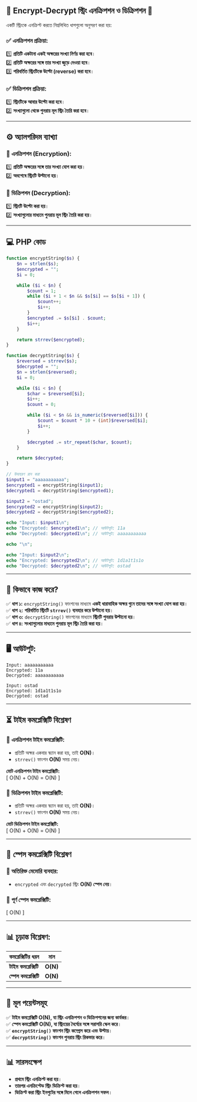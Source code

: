 ## **📌 Encrypt-Decrypt স্ট্রিং এনক্রিপশন ও ডিক্রিপশন 📌**  
একটি স্ট্রিংকে এনক্রিপ্ট করতে নিম্নলিখিত ধাপগুলো অনুসরণ করা হয়:  

### **✅ এনক্রিপশন প্রক্রিয়া:**  
1️⃣ **প্রতিটি একটানা একই অক্ষরের সংখ্যা নির্ণয় করা হবে**।  
2️⃣ **প্রতিটি অক্ষরের সঙ্গে তার সংখ্যা জুড়ে দেওয়া হবে**।  
3️⃣ **পরিবর্তিত স্ট্রিংটিকে উল্টো (reverse) করা হবে**।  

### **✅ ডিক্রিপশন প্রক্রিয়া:**  
1️⃣ **স্ট্রিংটিকে আবার উল্টো করা হবে**।  
2️⃣ **সংখ্যাগুলো থেকে পুনরায় মূল স্ট্রিং তৈরি করা হবে**।  

---

## **⚙️ অ্যালগরিদম ব্যাখ্যা**  
### **🔹 এনক্রিপশন (Encryption):**  
1️⃣ **প্রতিটি অক্ষরের সঙ্গে তার সংখ্যা যোগ করা হয়**।  
2️⃣ **অবশেষে স্ট্রিংটি উল্টানো হয়**।  

### **🔹 ডিক্রিপশন (Decryption):**  
1️⃣ **স্ট্রিংটি উল্টো করা হয়**।  
2️⃣ **সংখ্যাগুলোর মাধ্যমে পুনরায় মূল স্ট্রিং তৈরি করা হয়**।  

---

## **💻 PHP কোড**  
```php
function encryptString($s) {
    $n = strlen($s);
    $encrypted = "";
    $i = 0;

    while ($i < $n) {
        $count = 1;
        while ($i + 1 < $n && $s[$i] == $s[$i + 1]) {
            $count++;
            $i++;
        }
        $encrypted .= $s[$i] . $count;
        $i++;
    }

    return strrev($encrypted);
}

function decryptString($s) {
    $reversed = strrev($s);
    $decrypted = "";
    $n = strlen($reversed);
    $i = 0;

    while ($i < $n) {
        $char = $reversed[$i];
        $i++;
        $count = 0;

        while ($i < $n && is_numeric($reversed[$i])) {
            $count = $count * 10 + (int)$reversed[$i];
            $i++;
        }

        $decrypted .= str_repeat($char, $count);
    }

    return $decrypted;
}

// উদাহরণ রান করা
$input1 = "aaaaaaaaaaa";
$encrypted1 = encryptString($input1);
$decrypted1 = decryptString($encrypted1);

$input2 = "ostad";
$encrypted2 = encryptString($input2);
$decrypted2 = decryptString($encrypted2);

echo "Input: $input1\n";
echo "Encrypted: $encrypted1\n"; // আউটপুট: 11a
echo "Decrypted: $decrypted1\n"; // আউটপুট: aaaaaaaaaaa

echo "\n";

echo "Input: $input2\n";
echo "Encrypted: $encrypted2\n"; // আউটপুট: 1d1a1t1s1o
echo "Decrypted: $decrypted2\n"; // আউটপুট: ostad
```

---

## **🔎 কিভাবে কাজ করে?**  
✅ **ধাপ ১:** `encryptString()` ফাংশনের মাধ্যমে **একই ধারাবাহিক অক্ষর গুনে তাদের সঙ্গে সংখ্যা যোগ করা হয়**।  
✅ **ধাপ ২:** **পরিবর্তিত স্ট্রিংটি `strrev()` ব্যবহার করে উল্টানো হয়**।  
✅ **ধাপ ৩:** `decryptString()` ফাংশনের মাধ্যমে **স্ট্রিংটি পুনরায় উল্টানো হয়**।  
✅ **ধাপ ৪:** **সংখ্যাগুলোর মাধ্যমে পুনরায় মূল স্ট্রিং তৈরি করা হয়**।  

---

## **🖥️ আউটপুট:**  
```
Input: aaaaaaaaaaa
Encrypted: 11a
Decrypted: aaaaaaaaaaa

Input: ostad
Encrypted: 1d1a1t1s1o
Decrypted: ostad
```

---

## **⏳ টাইম কমপ্লেক্সিটি বিশ্লেষণ**  

### **🔹 এনক্রিপশন টাইম কমপ্লেক্সিটি:**  
- প্রতিটি অক্ষর একবার স্ক্যান করা হয়, তাই **O(N)**।  
- `strrev()` ফাংশন **O(N)** সময় নেয়।  

**মোট এনক্রিপশন টাইম কমপ্লেক্সিটি:**  
\[
O(N) + O(N) = O(N)
\]

### **🔹 ডিক্রিপশন টাইম কমপ্লেক্সিটি:**  
- প্রতিটি অক্ষর একবার স্ক্যান করা হয়, তাই **O(N)**।  
- `strrev()` ফাংশন **O(N)** সময় নেয়।  

**মোট ডিক্রিপশন টাইম কমপ্লেক্সিটি:**  
\[
O(N) + O(N) = O(N)
\]

---

## **💾 স্পেস কমপ্লেক্সিটি বিশ্লেষণ**  

### **🔹 অতিরিক্ত মেমোরি ব্যবহার:**  
- `encrypted` এবং `decrypted` স্ট্রিং **O(N) স্পেস নেয়**।  

### **🔹 পূর্ণ স্পেস কমপ্লেক্সিটি:**  
\[
O(N)
\]

---

## **📊 চূড়ান্ত বিশ্লেষণ:**  

| কমপ্লেক্সিটির ধরন | মান |
|---------------|-------|
| **টাইম কমপ্লেক্সিটি** | **O(N)** |
| **স্পেস কমপ্লেক্সিটি** | **O(N)** |

---

## **🔑 মূল পয়েন্টসমূহ**  
✅ **টাইম কমপ্লেক্সিটি O(N), যা স্ট্রিং এনক্রিপশন ও ডিক্রিপশনের জন্য কার্যকর**।  
✅ **স্পেস কমপ্লেক্সিটি O(N), যা স্ট্রিংয়ের দৈর্ঘ্যের সঙ্গে সরাসরি স্কেল করে**।  
✅ **`encryptString()` ফাংশন স্ট্রিং কম্প্রেস করে এবং উল্টায়**।  
✅ **`decryptString()` ফাংশন পুনরায় স্ট্রিং রিকভার করে**।  

---

## **📊 সারসংক্ষেপ**  
- **প্রথমে স্ট্রিং এনক্রিপ্ট করা হয়**।  
- **তারপর এনক্রিপ্টেড স্ট্রিং ডিক্রিপ্ট করা হয়**।  
- **ডিক্রিপ্ট করা স্ট্রিং ইনপুটের সঙ্গে মিলে গেলে এনক্রিপশন সফল**।